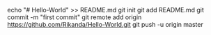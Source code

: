echo "# Hello-World" >> README.md
git init
git add README.md
git commit -m "first commit"
git remote add origin https://github.com/Rikanda/Hello-World.git
git push -u origin master
